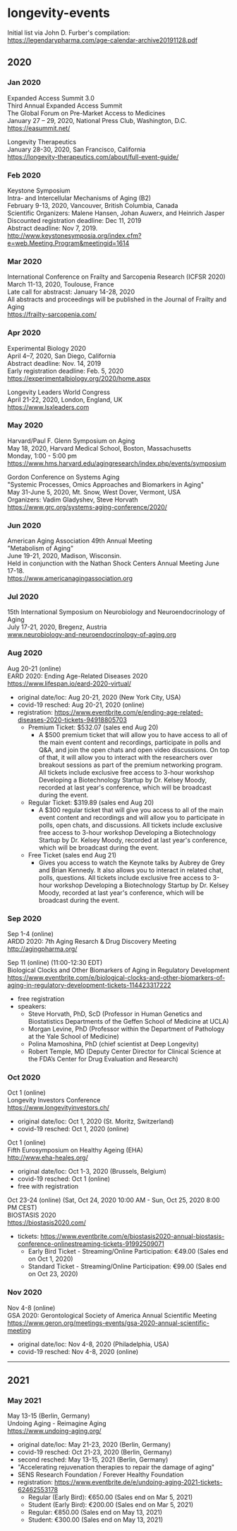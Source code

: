 # longevity-events

Initial list via John D. Furber's compilation: https://legendarypharma.com/age-calendar-archive20191128.pdf  

## 2020

### Jan 2020
  
Expanded Access Summit 3.0  
Third Annual Expanded Access Summit  
The Global Forum on Pre-Market Access to Medicines  
January 27 – 29, 2020, National Press Club, Washington, D.C.  
https://easummit.net/  
  
Longevity Therapeutics  
January 28-30, 2020, San Francisco, California  
https://longevity-therapeutics.com/about/full-event-guide/  
  
### Feb 2020

Keystone Symposium  
Intra- and Intercellular Mechanisms of Aging (B2)  
February 9-13, 2020, Vancouver, British Columbia, Canada  
Scientific Organizers: Malene Hansen, Johan Auwerx, and Heinrich Jasper  
Discounted registration deadline: Dec 11, 2019  
Abstract deadline: Nov 7, 2019.  
http://www.keystonesymposia.org/index.cfm?e=web.Meeting.Program&meetingid=1614  

### Mar 2020

International Conference on Frailty and Sarcopenia Research (ICFSR 2020)  
March 11-13, 2020, Toulouse, France  
Late call for abstracst: January 14-28, 2020  
All abstracts and proceedings will be published in the Journal of Frailty and Aging  
https://frailty-sarcopenia.com/  
  
### Apr 2020

Experimental Biology 2020  
April 4–7, 2020, San Diego, California  
Abstract deadline: Nov. 14, 2019  
Early registration deadline: Feb. 5, 2020  
https://experimentalbiology.org/2020/home.aspx  
  
Longevity Leaders World Congress  
April 21-22, 2020, London, England, UK  
https://www.lsxleaders.com  

### May 2020

Harvard/Paul F. Glenn Symposium on Aging  
May 18, 2020, Harvard Medical School, Boston, Massachusetts  
Monday, 1:00 - 5:00 pm  
https://www.hms.harvard.edu/agingresearch/index.php/events/symposium  
  
Gordon Conference on Systems Aging  
"Systemic Processes, Omics Approaches and Biomarkers in Aging"  
May 31-June 5, 2020, Mt. Snow, West Dover, Vermont, USA  
Organizers: Vadim Gladyshev, Steve Horvath  
https://www.grc.org/systems-aging-conference/2020/  
  
### Jun 2020

American Aging Association 49th Annual Meeting  
"Metabolism of Aging"  
June 19-21, 2020, Madison, Wisconsin.  
Held in conjunction with the Nathan Shock Centers Annual Meeting June 17-18.  
https://www.americanagingassociation.org  
  
### Jul 2020

15th International Symposium on Neurobiology and Neuroendocrinology of Aging  
July 17-21, 2020, Bregenz, Austria  
www.neurobiology-and-neuroendocrinology-of-aging.org  
  
### Aug 2020

Aug 20-21 (online)  
EARD 2020: Ending Age-Related Diseases 2020  
https://www.lifespan.io/eard-2020-virtual/  
- original date/loc: Aug 20-21, 2020 (New York City, USA)  
- covid-19 resched: Aug 20-21, 2020 (online)  
- registration: https://www.eventbrite.com/e/ending-age-related-diseases-2020-tickets-94918805703  
  - Premium Ticket: $532.07 (sales end Aug 20)  
    - A $500 premium ticket that will allow you to have access to all of the main event content and recordings, participate in polls and Q&A, and join the open chats and open video discussions. On top of that, it will allow you to interact with the researchers over breakout sessions as part of the premium networking program. All tickets include exclusive free access to 3-hour workshop Developing a Biotechnology Startup by Dr. Kelsey Moody, recorded at last year's conference, which will be broadcast during the event.  
  - Regular Ticket: $319.89 (sales end Aug 20)  
    - A $300 regular ticket that will give you access to all of the main event content and recordings and will allow you to participate in polls, open chats, and discussions. All tickets include exclusive free access to 3-hour workshop Developing a Biotechnology Startup by Dr. Kelsey Moody, recorded at last year's conference, which will be broadcast during the event.  
  - Free Ticket (sales end Aug 21)  
    - Gives you access to watch the Keynote talks by Aubrey de Grey and Brian Kennedy. It also allows you to interact in related chat, polls, questions. All tickets include exclusive free access to 3-hour workshop Developing a Biotechnology Startup by Dr. Kelsey Moody, recorded at last year's conference, which will be broadcast during the event.  
  
### Sep 2020

Sep 1-4 (online)  
ARDD 2020: 7th Aging Resarch & Drug Discovery Meeting  
http://agingpharma.org/  

Sep 11 (online) (11:00-12:30 EDT)  
Biological Clocks and Other Biomarkers of Aging in Regulatory Development  
https://www.eventbrite.com/e/biological-clocks-and-other-biomarkers-of-aging-in-regulatory-development-tickets-114423317222  
- free registration  
- speakers:  
  - Steve Horvath, PhD, ScD (Professor in Human Genetics and Biostatistics Departments of the Geffen School of Medicine at UCLA)  
  - Morgan Levine, PhD (Professor within the Department of Pathology at the Yale School of Medicine)  
  - Polina Mamoshina, PhD (chief scientist at Deep Longevity)  
  - Robert Temple, MD (Deputy Center Director for Clinical Science at the FDA’s Center for Drug Evaluation and Research)  

### Oct 2020

Oct 1 (online)  
Longevity Investors Conference  
https://www.longevityinvestors.ch/  
- original date/loc: Oct 1, 2020 (St. Moritz, Switzerland)  
- covid-19 resched: Oct 1, 2020 (online)  

Oct 1 (online)  
Fifth Eurosymposium on Healthy Ageing (EHA)  
http://www.eha-heales.org/  
- original date/loc: Oct 1-3, 2020  (Brussels, Belgium)  
- covid-19 resched: Oct 1 (online)  
- free with registration  

Oct 23-24 (online) (Sat, Oct 24, 2020 10:00 AM - Sun, Oct 25, 2020 8:00 PM CEST)  
BIOSTASIS 2020  
https://biostasis2020.com/  
- tickets: https://www.eventbrite.com/e/biostasis2020-annual-biostasis-conference-onlinestreaming-tickets-91992509071  
  - Early Bird Ticket - Streaming/Online Participation: €49.00 (Sales end on Oct 1, 2020)  
  - Standard Ticket - Streaming/Online Participation: €99.00 (Sales end on Oct 23, 2020)  


### Nov 2020

Nov 4-8 (online)  
GSA 2020: Gerontological Society of America Annual Scientific Meeting  
https://www.geron.org/meetings-events/gsa-2020-annual-scientific-meeting  
- original date/loc: Nov 4-8, 2020 (Philadelphia, USA)  
- covid-19 resched: Nov 4-8, 2020 (online)  

---  

## 2021  

### May 2021  

May 13-15 (Berlin, Germany)  
Undoing Aging - Reimagine Aging  
https://www.undoing-aging.org/  
- original date/loc: May 21-23, 2020 (Berlin, Germany)  
- covid-19 resched: Oct 21-23, 2020 (Berlin, Germany)  
- second resched: May 13-15, 2021 (Berlin, Germany)  
- "Accelerating rejuvenation therapies to repair the damage of aging"  
- SENS Research Foundation / Forever Healthy Foundation  
- registration: https://www.eventbrite.de/e/undoing-aging-2021-tickets-62462553178  
  - Regular (Early Bird): €650.00 (Sales end on Mar 5, 2021)  
  - Student (Early Bird): €200.00 (Sales end on Mar 5, 2021)  
  - Regular: €850.00 (Sales end on May 13, 2021)  
  - Student: €300.00 (Sales end on May 13, 2021)  
